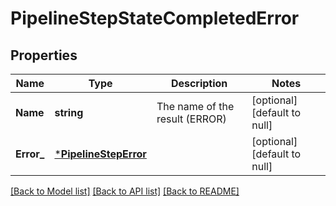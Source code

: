 # PipelineStepStateCompletedError

## Properties
Name | Type | Description | Notes
------------ | ------------- | ------------- | -------------
**Name** | **string** | The name of the result (ERROR) | [optional] [default to null]
**Error_** | [***PipelineStepError**](pipeline_step_error.md) |  | [optional] [default to null]

[[Back to Model list]](../README.md#documentation-for-models) [[Back to API list]](../README.md#documentation-for-api-endpoints) [[Back to README]](../README.md)

